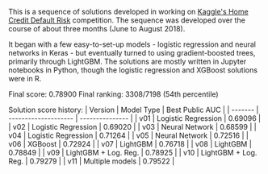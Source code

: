 This is a sequence of solutions developed in working on <a href="">Kaggle's Home Credit Default Risk</a> competition.  The sequence was developed over the course of about three months (June to August 2018).

It began with a few easy-to-set-up models - logistic regression and neural networks in Keras - but eventually turned to using gradient-boosted trees, primarily through LightGBM.  The solutions are mostly written in Jupyter notebooks in Python, though the logistic regression and XGBoost solutions were in R.

Final score: 0.78900
Final ranking: 3308/7198 (54th percentile)


Solution score history:
| Version | Model Type           | Best Public AUC |
| ------- | -------------------- | --------------- |
| v01     | Logistic Regression  | 0.69096         |
| v02     | Logistic Regression  | 0.69020         |
| v03     | Neural Network       | 0.68599         |
| v04     | Logistic Regression  | 0.71264         |
| v05     | Neural Network       | 0.72516         |
| v06     | XGBoost              | 0.72924         |
| v07     | LightGBM             | 0.76718         |
| v08     | LightGBM             | 0.78849         |
| v09     | LightGBM + Log. Reg. | 0.78925         |
| v10     | LightGBM + Log. Reg. | 0.79279         |
| v11     | Multiple models      | 0.79522         |
